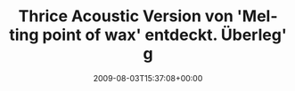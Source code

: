---
retweeted: false
source: <a href="http://twitter.com" rel="nofollow">Twitter Web Client</a>
entities:
  hashtags:
  - text: spotify
    indices:
    - '98'
    - '106'
  symbols: []
  user_mentions: []
  urls: []
display_text_range:
- '0'
- '126'
favorite_count: '0'
id_str: '3105921151'
truncated: false
retweet_count: '0'
id: '3105921151'
created_at: Mon Aug 03 15:37:08 +0000 2009
favorited: false
full_text: 'Thrice Acoustic Version von ''Melting point of wax'' entdeckt. Überleg''
  gerade, wie ich jemals ohne #spotify Musik hören konnte.'
lang: de
tags:
- spotify
- pesos/twitter
date: '2009-08-03T15:37:08+00:00'
src: https://twitter.com/bascht/status/3105921151
original_url: https://twitter.com/bascht/status/3105921151
type: twitter_tweet
text: 'Thrice Acoustic Version von ''Melting point of wax'' entdeckt. Überleg'' gerade,
  wie ich jemals ohne #spotify Musik hören konnte.'
title: Thrice Acoustic Version von 'Melting point of wax' entdeckt. Überleg' g

---
